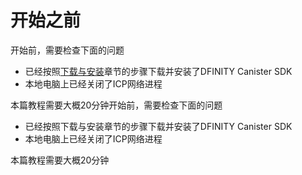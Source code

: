 # 开始之前

开始前，需要检查下面的问题

* 已经按照[下载与安装](../../yi-kuai-su-ru-men/1.-ben-di-kai-fa-1.md)章节的步骤下载并安装了DFINITY Canister SDK
* 本地电脑上已经关闭了ICP网络进程

本篇教程需要大概20分钟开始前，需要检查下面的问题

* 已经按照下载与安装章节的步骤下载并安装了DFINITY Canister SDK
* 本地电脑上已经关闭了ICP网络进程

本篇教程需要大概20分钟

